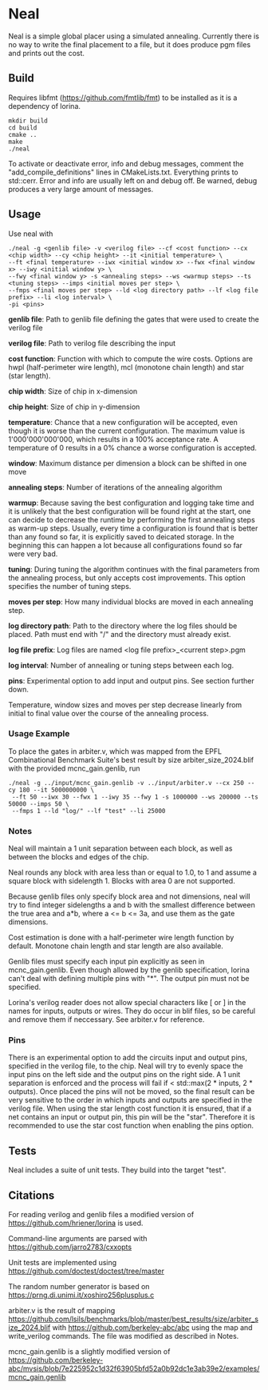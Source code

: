 # Neal
Neal is a simple global placer using a simulated annealing.
Currently there is no way to write the final placement to a file, but it does produce pgm files and prints out the cost.

## Build
Requires libfmt (https://github.com/fmtlib/fmt) to be installed as it is a dependency of lorina.

```
mkdir build
cd build 
cmake ..
make
./neal
```

To activate or deactivate error, info and debug messages, comment the "add_compile_definitions" lines in CMakeLists.txt. Everything prints to std::cerr. Error and info are usually left on and debug off. Be warned, debug produces a very large amount of messages.

## Usage
Use neal with

```
./neal -g <genlib file> -v <verilog file> --cf <cost function> --cx <chip width> --cy <chip height> --it <initial temperature> \
--ft <final temperature> --iwx <initial window x> --fwx <final window x> --iwy <initial window y> \
--fwy <final window y> -s <annealing steps> --ws <warmup steps> --ts <tuning steps> --imps <initial moves per step> \
--fmps <final moves per step> --ld <log directory path> --lf <log file prefix> --li <log interval> \
-pi <pins>
```

**genlib file**: Path to genlib file defining the gates that were used to create the verilog file

**verilog file**: Path to verilog file describing the input

**cost function**: Function with which to compute the wire costs. Options are hwpl (half-perimeter wire length), mcl (monotone chain length) and star (star length).

**chip width**: Size of chip in x-dimension

**chip height**: Size of chip in y-dimension

**temperature**: Chance that a new configuration will be accepted, even though it is worse than the current configuration. The maximum value is 1'000'000'000'000, which results in a 100% acceptance rate. A temperature of 0 results in a 0% chance a worse configuration is accepted.

**window**: Maximum distance per dimension a block can be shifted in one move

**annealing steps**: Number of iterations of the annealing algorithm

**warmup**: Because saving the best configuration and logging take time and it is unlikely that the best configuration will be found right at the start, one can decide to decrease the runtime by performing the first annealing steps as warm-up steps. Usually, every time a configuration is found that is better than any found so far, it is explicitly saved to deicated storage. In the beginning this can happen a lot because all configurations found so far were very bad.

**tuning**: During tuning the algorithm continues with the final parameters from the annealing process, but only accepts cost improvements. This option specifies the number of tuning steps.

**moves per step**: How many individual blocks are moved in each annealing step.

**log directory path**: Path to the directory where the log files should be placed. Path must end with "/" and the directory must already exist.

**log file prefix**: Log files are named \<log file prefix>\_\<current step>.pgm

**log interval**: Number of annealing or tuning steps between each log.

**pins**: Experimental option to add input and output pins. See section further down.

Temperature, window sizes and moves per step decrease linearly from initial to final value over the course of the annealing process.


### Usage Example

To place the gates in arbiter.v, which was mapped from the EPFL Combinational Benchmark Suite's best result by size arbiter_size_2024.blif with the provided mcnc_gain.genlib, run

```
./neal -g ../input/mcnc_gain.genlib -v ../input/arbiter.v --cx 250 --cy 180 --it 5000000000 \
 --ft 50 --iwx 30 --fwx 1 --iwy 35 --fwy 1 -s 1000000 --ws 200000 --ts 50000 --imps 50 \
 --fmps 1 --ld "log/" --lf "test" --li 25000
```

### Notes

Neal will maintain a 1 unit separation between each block, as well as between the blocks and edges of the chip.

Neal rounds any block with area less than or equal to 1.0, to 1 and assume a square block with sidelength 1. Blocks with area 0 are not supported.

Because genlib files only specify block area and not dimensions, neal will try to find integer sidelengths a and b with the smallest difference between the true area and a*b, where a <= b <= 3a, and use them as the gate dimensions.

Cost estimation is done with a half-perimeter wire length function by default. Monotone chain length and star length are also available.

Genlib files must specify each input pin explicitly as seen in mcnc_gain.genlib. Even though allowed by the genlib specification, lorina can't deal with defining multiple pins with "*". The output pin must not be specified.

Lorina's verilog reader does not allow special characters like \[ or \] in the names for inputs, outputs or wires. They do occur in blif files, so be careful and remove them if neccessary. See arbiter.v for reference.

### Pins

There is an experimental option to add the circuits input and output pins, specified in the verilog file, to the chip. Neal will try to evenly space the input pins on the left side and the output pins on the right side. A 1 unit separation is enforced and the process will fail if <chip height> < std::max(2 * inputs, 2 * outputs). Once placed the pins will not be moved, so the final result can be very sensitive to the order in which inputs and outputs are specified in the verilog file. When using the star length cost function it is ensured, that if a net contains an input or output pin, this pin will be the "star". Therefore it is recommended to use the star cost function when enabling the pins option.

## Tests
Neal includes a suite of unit tests. They build into the target "test".

## Citations
For reading verilog and genlib files a modified version of https://github.com/hriener/lorina is used.

Command-line arguments are parsed with https://github.com/jarro2783/cxxopts

Unit tests are implemented using https://github.com/doctest/doctest/tree/master

The random number generator is based on https://prng.di.unimi.it/xoshiro256plusplus.c

arbiter.v is the result of mapping https://github.com/lsils/benchmarks/blob/master/best_results/size/arbiter_size_2024.blif with https://github.com/berkeley-abc/abc using the map and write_verilog commands. The file was modified as described in Notes.

mcnc_gain.genlib is a slightly modified version of https://github.com/berkeley-abc/mvsis/blob/7e225952c1d32f63905bfd52a0b92dc1e3ab39e2/examples/mcnc_gain.genlib
